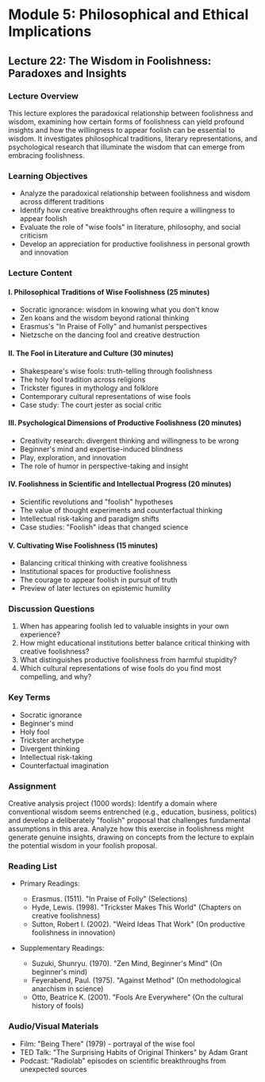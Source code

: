 # Module 5: Philosophical and Ethical Implications

## Lecture 22: The Wisdom in Foolishness: Paradoxes and Insights

### Lecture Overview
This lecture explores the paradoxical relationship between foolishness and wisdom, examining how certain forms of foolishness can yield profound insights and how the willingness to appear foolish can be essential to wisdom. It investigates philosophical traditions, literary representations, and psychological research that illuminate the wisdom that can emerge from embracing foolishness.

### Learning Objectives
- Analyze the paradoxical relationship between foolishness and wisdom across different traditions
- Identify how creative breakthroughs often require a willingness to appear foolish
- Evaluate the role of "wise fools" in literature, philosophy, and social criticism
- Develop an appreciation for productive foolishness in personal growth and innovation

### Lecture Content

#### I. Philosophical Traditions of Wise Foolishness (25 minutes)
- Socratic ignorance: wisdom in knowing what you don't know
- Zen koans and the wisdom beyond rational thinking
- Erasmus's "In Praise of Folly" and humanist perspectives
- Nietzsche on the dancing fool and creative destruction

#### II. The Fool in Literature and Culture (30 minutes)
- Shakespeare's wise fools: truth-telling through foolishness
- The holy fool tradition across religions
- Trickster figures in mythology and folklore
- Contemporary cultural representations of wise fools
- Case study: The court jester as social critic

#### III. Psychological Dimensions of Productive Foolishness (20 minutes)
- Creativity research: divergent thinking and willingness to be wrong
- Beginner's mind and expertise-induced blindness
- Play, exploration, and innovation
- The role of humor in perspective-taking and insight

#### IV. Foolishness in Scientific and Intellectual Progress (20 minutes)
- Scientific revolutions and "foolish" hypotheses
- The value of thought experiments and counterfactual thinking
- Intellectual risk-taking and paradigm shifts
- Case studies: "Foolish" ideas that changed science

#### V. Cultivating Wise Foolishness (15 minutes)
- Balancing critical thinking with creative foolishness
- Institutional spaces for productive foolishness
- The courage to appear foolish in pursuit of truth
- Preview of later lectures on epistemic humility

### Discussion Questions
1. When has appearing foolish led to valuable insights in your own experience?
2. How might educational institutions better balance critical thinking with creative foolishness?
3. What distinguishes productive foolishness from harmful stupidity?
4. Which cultural representations of wise fools do you find most compelling, and why?

### Key Terms
- Socratic ignorance
- Beginner's mind
- Holy fool
- Trickster archetype
- Divergent thinking
- Intellectual risk-taking
- Counterfactual imagination

### Assignment
Creative analysis project (1000 words): Identify a domain where conventional wisdom seems entrenched (e.g., education, business, politics) and develop a deliberately "foolish" proposal that challenges fundamental assumptions in this area. Analyze how this exercise in foolishness might generate genuine insights, drawing on concepts from the lecture to explain the potential wisdom in your foolish proposal.

### Reading List
- Primary Readings:
  * Erasmus. (1511). "In Praise of Folly" (Selections)
  * Hyde, Lewis. (1998). "Trickster Makes This World" (Chapters on creative foolishness)
  * Sutton, Robert I. (2002). "Weird Ideas That Work" (On productive foolishness in innovation)

- Supplementary Readings:
  * Suzuki, Shunryu. (1970). "Zen Mind, Beginner's Mind" (On beginner's mind)
  * Feyerabend, Paul. (1975). "Against Method" (On methodological anarchism in science)
  * Otto, Beatrice K. (2001). "Fools Are Everywhere" (On the cultural history of fools)

### Audio/Visual Materials
- Film: "Being There" (1979) - portrayal of the wise fool
- TED Talk: "The Surprising Habits of Original Thinkers" by Adam Grant
- Podcast: "Radiolab" episodes on scientific breakthroughs from unexpected sources
